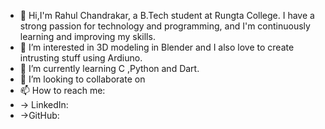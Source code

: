 - 👋 Hi,I'm Rahul Chandrakar, a B.Tech student at Rungta College. I have a strong passion for technology and programming, and I'm continuously learning and improving my skills.
- 👀 I’m interested in 3D modeling in Blender and I also love to create intrusting stuff using Ardiuno.
- 🌱 I’m currently learning C ,Python and Dart.
- 💞️ I’m looking to collaborate on
- 📫 How to reach me:
- -> LinkedIn:
- ->GitHub:
